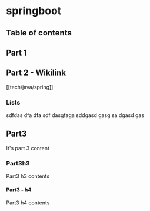 # springboot

## Table of contents

## Part 1

## Part 2 - Wikilink

[[tech/java/spring]]

### Lists

sdfdas
dfa
dfa
sdf
dasgfaga
sddgasd
gasg
sa
dgasd
gas

## Part3

It's part 3 content

### Part3h3

Part3 h3 contents

#### Part3 - h4

Part3 h4 contents
